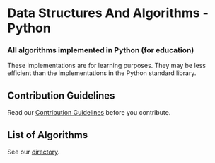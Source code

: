 # Data Structures And Algorithms - Python

### All algorithms implemented in Python (for education)

These implementations are for learning purposes. They may be less efficient than the implementations in the Python standard library.

## Contribution Guidelines

Read our [Contribution Guidelines](CONTRIBUTING.md) before you contribute.

## List of Algorithms

See our [directory](DIRECTORY.md).
